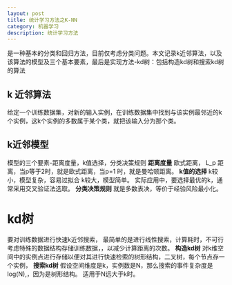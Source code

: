 ```yaml
---
layout: post
title: 统计学习方法之K-NN
category: 机器学习
description: 统计学习方法
---
```

是一种基本的分类和回归方法，目前仅考虑分类问题。本文记录k近邻算法，以及该算法的模型及三个基本要素，最后是实现方法-kd树：包括构造kd树和搜索kd树的算法

## k 近邻算法
给定一个训练数据集，对新的输入实例，在训练数据集中找到与该实例最邻近的k个实例，这k个实例的多数属于某个类，就把该输入分为那个类。

## k近邻模型
模型的三个要素-距离度量，k值选择，分类决策规则
**距离度量**
欧式距离，
L_p 距离，当p等于2时，就是欧式距离，当p=1 时，就是曼哈顿距离。
**k值的选择**
k较小，模型复杂，容易过拟合
k较大，模型简单。
实际应用中，要选择最优的k，通常采用交叉验证法选取。
**分类决策规则**
就是多数表决，等价于经验风险最小化。
# kd树
要对训练数据进行快速k近邻搜索，
最简单的是进行线性搜索，计算耗时，不可行
考虑特殊的数据结构存储训练数据，，以减少计算距离的次数。
**构造kd树**
对k维空间中的实例点进行存储以便对其进行快速检索的树形结构，二叉树，每个节点存一个实例，
**搜索kd树**
假设空间维度是k，实例数是N，那么搜索的事件复杂度是log(N),，因为是树形结构。
适用于N远大于k时。


